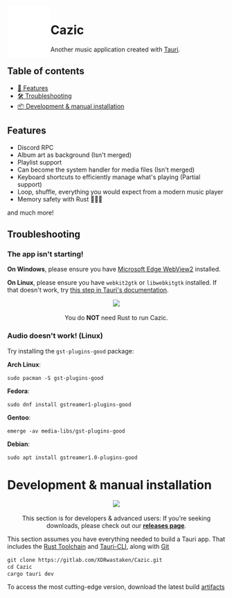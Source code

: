 <img width="100" height="120" align="left" style="float: left; margin: 20 10px 0 10;" src="assets/Cazic.png" alt="Logo">

# Cazic

Another music application created with [Tauri](https://tauri.app/).

## Table of contents

- [🧠 Features](#features)
- [🛠️ Troubleshooting](#troubleshooting)
- [📦 Development & manual installation](#development--manual-installation)

## Features

- Discord RPC
- Album art as background (Isn't merged)
- Playlist support
- Can become the system handler for media files (Isn't merged)
- Keyboard shortcuts to efficiently manage what's playing (Partial support)
- Loop, shuffle, everything you would expect from a modern music player
- Memory safety with Rust 🦀🦀🦀

and much more!

## Troubleshooting

### The app isn't starting!

**On Windows**, please ensure you have [Microsoft Edge WebView2](https://go.microsoft.com/fwlink/p/?LinkId=2124703) installed.

**On Linux**, please ensure you have `webkit2gtk` or `libwebkitgtk` installed. If that doesn't work, try [this step in Tauri's documentation](https://beta.tauri.app/guides/prerequisites/#linux).

<div align="center">
   <img width="32" src="https://gitlab.com/XDRwastaken/img/-/raw/main/.svg/pin.svg">
   <p>You do <b>NOT</b> need Rust to run Cazic.</p>
</div>

### Audio doesn't work! (Linux)

Try installing the `gst-plugins-good` package:

**Arch Linux**:

```shell
sudo pacman -S gst-plugins-good
```

**Fedora**:

```shell
sudo dnf install gstreamer1-plugins-good
```

**Gentoo**:

```shell
emerge -av media-libs/gst-plugins-good
```

**Debian**:

```shell
sudo apt install gstreamer1.0-plugins-good
```

# Development & manual installation

<div align="center">
   <img width="32" src="https://gitlab.com/XDRwastaken/img/-/raw/main/.svg/pin.svg">
   <p>This section is for developers &amp; advanced users: If you're seeking downloads, please check out our <b><a href="https://gitlab.com/XDRwastaken/Cazic/-/releases">releases page</a></b>.</p>
</div>

This section assumes you have everything needed to build a Tauri app. That includes the [Rust Toolchain](https://rustup.rs) and [Tauri-CLI](https://beta.tauri.app/references/v2/cli/#tab-panel-454), along with [Git](https://git-scm.com)

```shell
git clone https://gitlab.com/XDRwastaken/Cazic.git
cd Cazic
cargo tauri dev
```

To access the most cutting-edge version, download the latest build [artifacts](https://gitlab.com/XDRwastaken/Cazic/-/artifacts)